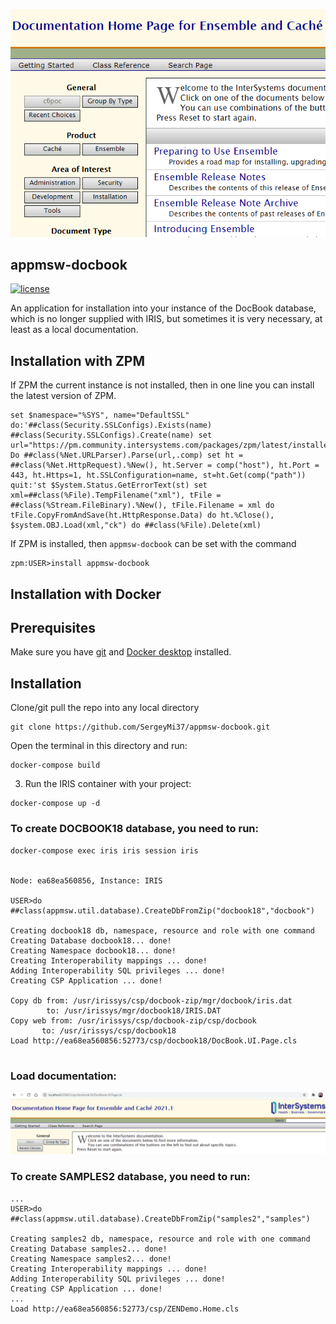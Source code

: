 ![](https://raw.githubusercontent.com/SergeyMi37/appmsw-docbook/master/doc/Screenshot_1.png)
## appmsw-docbook

[![license](https://img.shields.io/badge/License-MIT-yellow.svg)](https://opensource.org/licenses/MIT)

An application for installation into your instance of the DoсBook database, which is no longer supplied with IRIS, but sometimes it is very necessary, at least as a local documentation.

## Installation with ZPM

If ZPM the current instance is not installed, then in one line you can install the latest version of ZPM.
```
set $namespace="%SYS", name="DefaultSSL" do:'##class(Security.SSLConfigs).Exists(name) ##class(Security.SSLConfigs).Create(name) set url="https://pm.community.intersystems.com/packages/zpm/latest/installer" Do ##class(%Net.URLParser).Parse(url,.comp) set ht = ##class(%Net.HttpRequest).%New(), ht.Server = comp("host"), ht.Port = 443, ht.Https=1, ht.SSLConfiguration=name, st=ht.Get(comp("path")) quit:'st $System.Status.GetErrorText(st) set xml=##class(%File).TempFilename("xml"), tFile = ##class(%Stream.FileBinary).%New(), tFile.Filename = xml do tFile.CopyFromAndSave(ht.HttpResponse.Data) do ht.%Close(), $system.OBJ.Load(xml,"ck") do ##class(%File).Delete(xml)
```
If ZPM is installed, then `appmsw-docbook` can be set with the command
```
zpm:USER>install appmsw-docbook
```
## Installation with Docker

## Prerequisites
Make sure you have [git](https://git-scm.com/book/en/v2/Getting-Started-Installing-Git) and [Docker desktop](https://www.docker.com/products/docker-desktop) installed.

## Installation 
Clone/git pull the repo into any local directory

```
git clone https://github.com/SergeyMi37/appmsw-docbook.git
```

Open the terminal in this directory and run:

```
docker-compose build
```

3. Run the IRIS container with your project:

```
docker-compose up -d
```

### To create DOCBOOK18 database, you need to run:

```
docker-compose exec iris iris session iris


Node: ea68ea560856, Instance: IRIS

USER>do ##class(appmsw.util.database).CreateDbFromZip("docbook18","docbook")

Creating docbook18 db, namespace, resource and role with one command
Creating Database docbook18... done!
Creating Namespace docbook18... done!
Creating Interoperability mappings ... done!
Adding Interoperability SQL privileges ... done!
Creating CSP Application ... done!

Copy db from: /usr/irissys/csp/docbook-zip/mgr/docbook/iris.dat
        to: /usr/irissys/mgr/docbook18/IRIS.DAT
Copy web from: /usr/irissys/csp/docbook-zip/csp/docbook
       to: /usr/irissys/csp/docbook18
Load http://ea68ea560856:52773/csp/docbook18/DocBook.UI.Page.cls


```
### Load documentation:
![](https://raw.githubusercontent.com/SergeyMi37/appmsw-docbook/master/doc/Screenshot_2.png)


### To create SAMPLES2 database, you need to run:

```
...
USER>do ##class(appmsw.util.database).CreateDbFromZip("samples2","samples")

Creating samples2 db, namespace, resource and role with one command
Creating Database samples2... done!
Creating Namespace samples2... done!
Creating Interoperability mappings ... done!
Adding Interoperability SQL privileges ... done!
Creating CSP Application ... done!
...
Load http://ea68ea560856:52773/csp/ZENDemo.Home.cls
